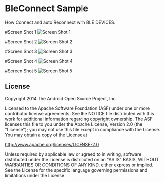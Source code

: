 # BleConnect Sample

How Connect and auto Reconnect with BLE DEVICES.

#Screen Shot 1
![Screen Shot 1](https://raw.githubusercontent.com/tjdam007/BleConnect/master/raw/image1.png=400x800)

#Screen Shot 2
![Screen Shot 2](https://raw.githubusercontent.com/tjdam007/BleConnect/master/raw/image2.png=400x800)

#Screen Shot 3
![Screen Shot 3](https://raw.githubusercontent.com/tjdam007/BleConnect/master/raw/image3.png=400x800)

#Screen Shot 4
![Screen Shot 4](https://raw.githubusercontent.com/tjdam007/BleConnect/master/raw/image4.png=400x800)

#Screen Shot 5
![Screen Shot 5](https://raw.githubusercontent.com/tjdam007/BleConnect/master/raw/image5.png=400x800)

License
-------

Copyright 2014 The Android Open Source Project, Inc.

Licensed to the Apache Software Foundation (ASF) under one or more contributor
license agreements.  See the NOTICE file distributed with this work for
additional information regarding copyright ownership.  The ASF licenses this
file to you under the Apache License, Version 2.0 (the "License"); you may not
use this file except in compliance with the License.  You may obtain a copy of
the License at

http://www.apache.org/licenses/LICENSE-2.0

Unless required by applicable law or agreed to in writing, software
distributed under the License is distributed on an "AS IS" BASIS, WITHOUT
WARRANTIES OR CONDITIONS OF ANY KIND, either express or implied.  See the
License for the specific language governing permissions and limitations under
the License.